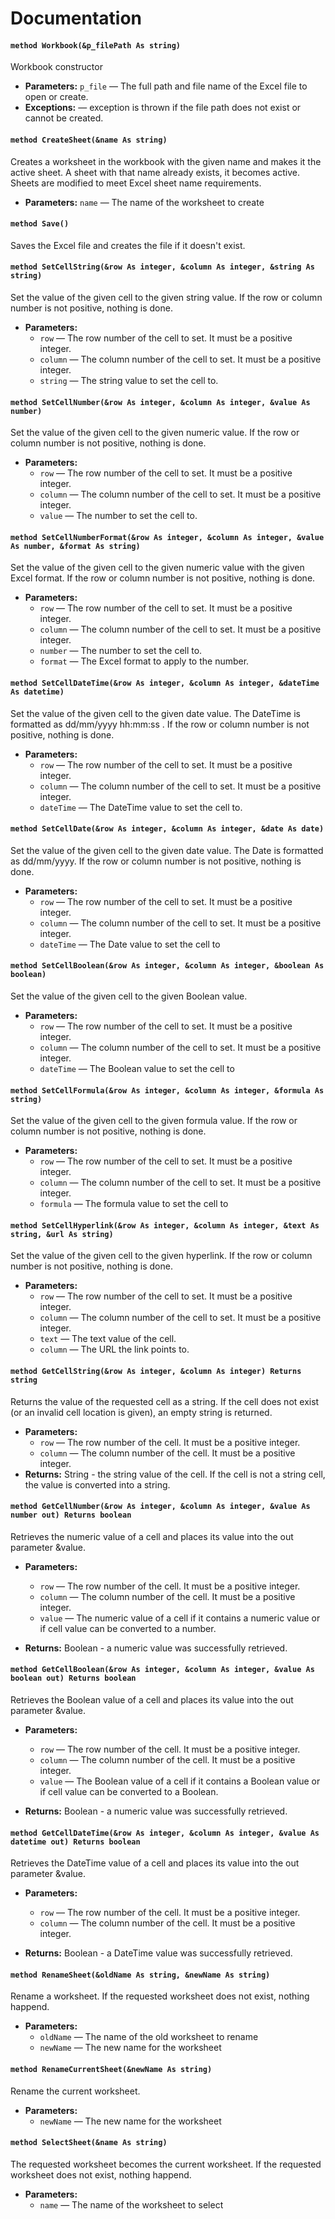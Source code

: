 # Documentation

#### `method Workbook(&p_filePath As string)`

Workbook constructor

 * **Parameters:** `p_file` — The full path and file name of the Excel file to open or create.
 * **Exceptions:**  — exception is thrown if the file path does not exist or cannot be created.

#### `method CreateSheet(&name As string)`

Creates a worksheet in the workbook with the given name and makes it the active sheet. A sheet with that name already exists, it becomes active. Sheets are modified to meet Excel sheet name requirements.

 * **Parameters:** `name` — The name of the worksheet to create

#### `method Save()`

Saves the Excel file and creates the file if it doesn't exist.

#### `method SetCellString(&row As integer, &column As integer, &string As string)`

Set the value of the given cell to the given string value. If the row or column number is not positive, nothing is done.

 * **Parameters:**
   * `row` — The row number of the cell to set. It must be a positive integer.
   * `column` — The column number of the cell to set. It must be a positive integer.
   * `string` — The string value to set the cell to.

#### `method SetCellNumber(&row As integer, &column As integer, &value As number)`

Set the value of the given cell to the given numeric value. If the row or column number is not positive, nothing is done.

 * **Parameters:**
   * `row` — The row number of the cell to set. It must be a positive integer.
   * `column` — The column number of the cell to set. It must be a positive integer.
   * `value` — The number to set the cell to.

#### `method SetCellNumberFormat(&row As integer, &column As integer, &value As number, &format As string)`

Set the value of the given cell to the given numeric value with the given Excel format. If the row or column number is not positive, nothing is done.

 * **Parameters:**
   * `row` — The row number of the cell to set. It must be a positive integer.
   * `column` — The column number of the cell to set. It must be a positive integer.
   * `number` — The number to set the cell to.
   * `format` — The Excel format to apply to the number.

#### `method SetCellDateTime(&row As integer, &column As integer, &dateTime As datetime)`

Set the value of the given cell to the given date value. The DateTime is formatted as dd/mm/yyyy hh:mm:ss . If the row or column number is not positive, nothing is done.

 * **Parameters:**
   * `row` — The row number of the cell to set. It must be a positive integer.
   * `column` — The column number of the cell to set. It must be a positive integer.
   * `dateTime` — The DateTime value to set the cell to.

#### `method SetCellDate(&row As integer, &column As integer, &date As date)`

Set the value of the given cell to the given date value. The Date is formatted as dd/mm/yyyy. If the row or column number is not positive, nothing is done.

 * **Parameters:**
   * `row` — The row number of the cell to set. It must be a positive integer.
   * `column` — The column number of the cell to set. It must be a positive integer.
   * `dateTime` — The Date value to set the cell to

#### `method SetCellBoolean(&row As integer, &column As integer, &boolean As boolean)`

Set the value of the given cell to the given Boolean value.

 * **Parameters:**
   * `row` — The row number of the cell to set. It must be a positive integer.
   * `column` — The column number of the cell to set. It must be a positive integer.
   * `dateTime` — The Boolean value to set the cell to

#### `method SetCellFormula(&row As integer, &column As integer, &formula As string)`

Set the value of the given cell to the given formula value. If the row or column number is not positive, nothing is done.

 * **Parameters:**
   * `row` — The row number of the cell to set. It must be a positive integer.
   * `column` — The column number of the cell to set. It must be a positive integer.
   * `formula` — The formula value to set the cell to

#### `method SetCellHyperlink(&row As integer, &column As integer, &text As string, &url As string)`

Set the value of the given cell to the given hyperlink. If the row or column number is not positive, nothing is done.

 * **Parameters:**
   * `row` — The row number of the cell to set. It must be a positive integer.
   * `column` — The column number of the cell to set. It must be a positive integer.
   * `text` — The text value of the cell.
   * `column` — The URL the link points to.

#### `method GetCellString(&row As integer, &column As integer) Returns string`

Returns the value of the requested cell as a string. If the cell does not exist (or an invalid cell location is given), an empty string is returned.

 * **Parameters:**
   * `row` — The row number of the cell. It must be a positive integer.
   * `column` — The column number of the cell. It must be a positive integer.
* **Returns:** String - the string value of the cell. If the cell is not a string cell, the value is converted into a string.

#### `method GetCellNumber(&row As integer, &column As integer, &value As number out) Returns boolean`

Retrieves the numeric value of a cell and places its value into the out parameter &value.

 * **Parameters:**
   * `row` — The row number of the cell. It must be a positive integer.
   * `column` — The column number of the cell. It must be a positive integer.
   * `value` — The numeric value of a cell if it contains a numeric value or if cell value can be converted to a number.
   
 * **Returns:** Boolean - a numeric value was successfully retrieved.

#### `method GetCellBoolean(&row As integer, &column As integer, &value As boolean out) Returns boolean`

Retrieves the Boolean value of a cell and places its value into the out parameter &value.

 * **Parameters:**
   * `row` — The row number of the cell. It must be a positive integer.
   * `column` — The column number of the cell. It must be a positive integer.
   * `value` — The Boolean value of a cell if it contains a Boolean value or if cell value can be converted to a Boolean.
   
* **Returns:** Boolean - a numeric value was successfully retrieved.

#### `method GetCellDateTime(&row As integer, &column As integer, &value As datetime out) Returns boolean`

Retrieves the DateTime value of a cell and places its value into the out parameter &value.

 * **Parameters:**
   * `row` — The row number of the cell. It must be a positive integer.
   * `column` — The column number of the cell. It must be a positive integer.
   
 * **Returns:** Boolean - a DateTime value was successfully retrieved.
 
#### `method RenameSheet(&oldName As string, &newName As string)`

Rename a worksheet. If the requested worksheet does not exist, nothing happend.

 * **Parameters:**
   * `oldName` — The name of the old worksheet to rename
   * `newName` — The new name for the worksheet
   
#### `method RenameCurrentSheet(&newName As string)`

Rename the current worksheet.

 * **Parameters:**
   * `newName` — The new name for the worksheet
   
#### `method SelectSheet(&name As string)`

The requested worksheet becomes the current worksheet. If the requested worksheet does not exist, nothing happend.

 * **Parameters:**
   * `name` — The name of the worksheet to select  
